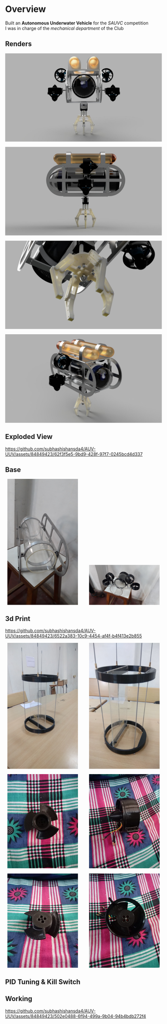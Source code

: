 # Overview
Built an **Autonomous Underwater Vehicle** for the *SAUVC* competition\
I was in charge of the *mechanical department* of the Club

## Renders
![front](https://github.com/subhashishansda4/AUV-UUV/blob/main/renders/front.jpg)

![side](https://github.com/subhashishansda4/AUV-UUV/blob/main/renders/side.jpg)

![gripper](https://github.com/subhashishansda4/AUV-UUV/blob/main/renders/gripper.jpg)

![ortho](https://github.com/subhashishansda4/AUV-UUV/blob/main/renders/ortho.jpg)

## Exploded View
https://github.com/subhashishansda4/AUV-UUV/assets/84849423/62f3f5e5-9bd9-428f-97f7-0245bcd4d337

## Base
<p align="center">
  <img alt="1" src="https://github.com/subhashishansda4/AUV-UUV/blob/main/photos/work%20progress/1.jpg" width="45%">
&nbsp; &nbsp; &nbsp; &nbsp;
  <img alt="2" src="https://github.com/subhashishansda4/AUV-UUV/blob/main/photos/work%20progress/2.jpg" width="45%">
</p>

## 3d Print
https://github.com/subhashishansda4/AUV-UUV/assets/84849423/6522a383-10c9-4454-af4f-b4f413e2b855

<p align="center">
  <img alt="4" src="https://github.com/subhashishansda4/AUV-UUV/blob/main/photos/work%20progress/4.jpg" width="45%">
&nbsp; &nbsp; &nbsp; &nbsp;
  <img alt="5" src="https://github.com/subhashishansda4/AUV-UUV/blob/main/photos/work%20progress/5.jpg" width="45%">
</p>

<p align="center">
  <img alt="6" src="https://github.com/subhashishansda4/AUV-UUV/blob/main/photos/work%20progress/6.jpg" width="45%">
&nbsp; &nbsp; &nbsp; &nbsp;
  <img alt="7" src="https://github.com/subhashishansda4/AUV-UUV/blob/main/photos/work%20progress/7.jpg" width="45%">
</p>

<p align="center">
  <img alt="8" src="https://github.com/subhashishansda4/AUV-UUV/blob/main/photos/work%20progress/8.jpg" width="45%">
&nbsp; &nbsp; &nbsp; &nbsp;
  <img alt="9" src="https://github.com/subhashishansda4/AUV-UUV/blob/main/photos/work%20progress/9.jpg" width="45%">
</p>

## PID Tuning & Kill Switch

## Working
https://github.com/subhashishansda4/AUV-UUV/assets/84849423/502e0488-6f94-499a-9b04-94b4bdb272f4

